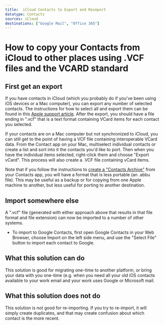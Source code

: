 ```yaml
---
title:  iCloud Contacts to Export and Reimport
datatype: Contacts
sources: iCloud
destinations: ["Google Mail", "Office 365"]
---
```


# How to copy your Contacts from iCloud to other places using .VCF files and the VCARD standard

## First get an export

If you have contacts in iCloud (which you probably do if you've been using iOS devices or a Mac computer), 
you can export any number of selected contacts.  The instructions for how to select all and export them
can be found in this [Apple support 
article](https://support.apple.com/guide/icloud/import-export-and-print-contacts-mmfba748b2/icloud).  After
the export, you should have a file ending in ".vcf" that is a text format containing VCard items for each
contact you selected.

If your contacts are on a Mac computer but not synchronized to iCloud, you can still get to the point of 
having a VCF file containing interoperable VCard data.  From the Contact app on your Mac, multiselect 
individual contacts or create a list and sort into it the contacts you'd like to port.  Then when you have
the individual items selected, right-click them and choose "Export vCard".  This process will also create a 
.VCF file containing vCard items.

Note that if you follow the instructions to [create a "Contacts Archive"](https://support.apple.com/en-us/HT204055)
from your Contacts app, you will have a format that is
less portable (an .abbu file).  This may be useful as a backup or for copying from one Apple machine to 
another, but less useful for porting to another destination.

## Import somewhere else

A ".vcf" file (generated with either approach above that results in that file format and file extension)
can now be imported to a number of other systems.

 * To import to Google Contacts, first open Google Contacts in your Web Browser, choose Import on the left 
side menu, and use the "Select File" button to import each contact to Google. 

## What this solution can do

This solution is good for migrating one-time to another platform, or bring your data with you one-time
(e.g. when you need all your old iOS contacts available to your work email and your work uses Google or 
Microsoft mail.

## What this solution does not do

This solution is not good for re-importing.  If you try to re-import, it will simply create duplicates, and
that may create confusion about which contact is the more recent.  
